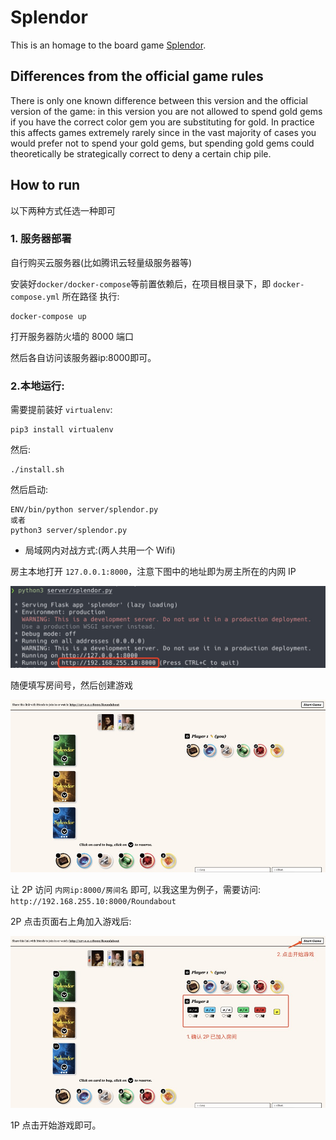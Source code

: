# Splendor

This is an homage to the board game [Splendor](https://boardgamegeek.com/boardgame/148228/splendor).

## Differences from the official game rules

There is only one known difference between this version and the official version of the game: in this version you are not allowed to spend gold gems if you have the correct color gem you are substituting for gold. In practice this affects games extremely rarely since in the vast majority of cases you would prefer not to spend your gold gems, but spending gold gems could theoretically be strategically correct to deny a certain chip pile.

## How to run

以下两种方式任选一种即可


### 1. 服务器部署

自行购买云服务器(比如腾讯云轻量级服务器等)

安装好`docker/docker-compose`等前置依赖后，在项目根目录下，即 `docker-compose.yml` 所在路径
执行:
```
docker-compose up
```

打开服务器防火墙的 8000 端口

然后各自访问该服务器ip:8000即可。

### 2.本地运行:

需要提前装好 `virtualenv`:
```
pip3 install virtualenv
```

然后:
```
./install.sh
```

然后启动:
```
ENV/bin/python server/splendor.py
或者
python3 server/splendor.py
```

- 局域网内对战方式:(两人共用一个 Wifi)

房主本地打开 `127.0.0.1:8000`，注意下图中的地址即为房主所在的内网 IP

![](img/run.jpg)

随便填写房间号，然后创建游戏

![](img/wait.jpg)

让 2P 访问 `内网ip:8000/房间名` 即可, 以我这里为例子，需要访问: `http://192.168.255.10:8000/Roundabout`

2P 点击页面右上角加入游戏后:

![](img/ready.jpg)

1P 点击开始游戏即可。

